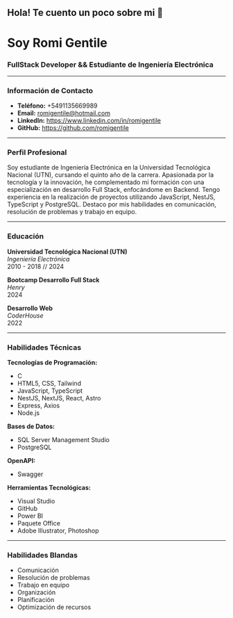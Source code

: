 ## Hola! Te cuento un poco sobre mi 👋

# Soy Romi Gentile

### FullStack Developer && Estudiante de Ingeniería Electrónica

---

### Información de Contacto
- **Teléfono:** +5491135669989
- **Email:** romigentile@hotmail.com
- **LinkedIn:** https://www.linkedin.com/in/romigentile
- **GitHub:** https://github.com/romigentile

---

### Perfil Profesional
Soy estudiante de Ingeniería Electrónica en la Universidad Tecnológica Nacional (UTN), cursando el quinto año de la carrera. Apasionada por la tecnología y la innovación, he complementado mi formación con una especialización en desarrollo Full Stack, enfocándome en Backend. Tengo experiencia en la realización de proyectos utilizando JavaScript, NestJS, TypeScript y PostgreSQL. Destaco por mis habilidades en comunicación, resolución de problemas y trabajo en equipo.

---

### Educación
**Universidad Tecnológica Nacional (UTN)**  
*Ingeniería Electrónica*  
2010 - 2018 // 2024

**Bootcamp Desarrollo Full Stack**  
*Henry*  
2024

**Desarrollo Web**  
*CoderHouse*  
2022

---

### Habilidades Técnicas

**Tecnologías de Programación:**
- C
- HTML5, CSS, Tailwind
- JavaScript, TypeScript
- NestJS, NextJS, React, Astro
- Express, Axios
- Node.js

**Bases de Datos:**
- SQL Server Management Studio
- PostgreSQL

**OpenAPI:**
- Swagger

**Herramientas Tecnológicas:**
- Visual Studio
- GitHub
- Power BI
- Paquete Office
- Adobe Illustrator, Photoshop

---

### Habilidades Blandas
- Comunicación
- Resolución de problemas
- Trabajo en equipo
- Organización
- Planificación
- Optimización de recursos
